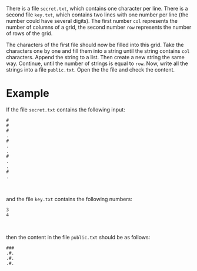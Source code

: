 There is a file `secret.txt`, which contains one character per line. There is a second file `key.txt`, which contains
two lines with one number per line (the number could have several digits). The first number `col` represents the number
of columns of a grid, the second number `row` represents the number of rows of the grid.

The characters of the first file should now be filled into this grid. Take the characters one by one and fill them into
a string until the string contains `col` characters. Append the string to a list. Then create a new string the same way.
Continue, until the number of strings is equal to `row`.  Now, write all the strings into a file `public.txt`. Open the
the file and check the content.

# Example

If the file `secret.txt` contains the following input:

    #
    #
    #
    .
    #
    .
    .
    #
    .
    .
    #
    .

<br/>

and the file `key.txt` contains the following numbers:

    3
    4

<br/>

then the content in the file `public.txt` should be as follows:

    ###
    .#.
    .#.
    .#.
